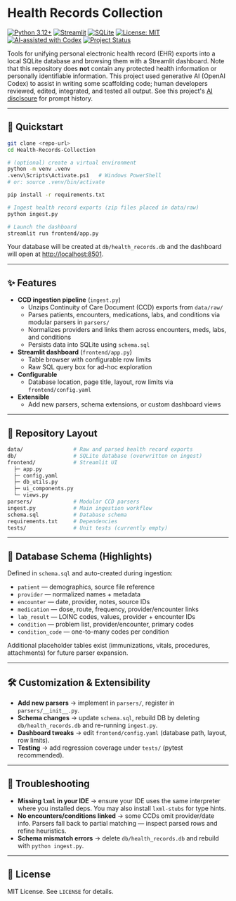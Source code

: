 # Health Records Collection

[![Python 3.12+](https://img.shields.io/badge/python-3.12+-blue.svg)](https://www.python.org/downloads/release/python-3120/)
[![Streamlit](https://img.shields.io/badge/Streamlit-dashboard-ff4b4b.svg?logo=streamlit)](https://streamlit.io)
[![SQLite](https://img.shields.io/badge/SQLite-database-07405e.svg?logo=sqlite)](https://www.sqlite.org)
[![License: MIT](https://img.shields.io/badge/License-MIT-green.svg)](LICENSE)
[![AI-assisted with Codex](https://img.shields.io/badge/AI--Assisted-OpenAI_Codex-blueviolet?logo=openai&logoColor=white)](https://www.chatgpt.com)
[![Project Status](https://img.shields.io/badge/status-in%20progress-yellow.svg)](https://github.com/lparlett/Health-Records-Collection/)

Tools for unifying personal electronic health record (EHR) exports into a local SQLite database and browsing them with a Streamlit dashboard. Note that this repository does **not** contain any protected health information or personally identifiable information. This project used generative AI (OpenAI Codex) to assist in writing some scaffolding code; human developers reviewed, edited, integrated, and tested all output. See this project's [AI disclsoure](https://github.com/lparlett/Health-Records-Collection/blob/main/AI_disclosure.md) for prompt history.

---

## 🚀 Quickstart

```bash
git clone <repo-url>
cd Health-Records-Collection

# (optional) create a virtual environment
python -m venv .venv
.venv\Scripts\Activate.ps1   # Windows PowerShell
# or: source .venv/bin/activate

pip install -r requirements.txt

# Ingest health record exports (zip files placed in data/raw)
python ingest.py

# Launch the dashboard
streamlit run frontend/app.py
```

Your database will be created at `db/health_records.db` and the dashboard will open at [http://localhost:8501](http://localhost:8501).

---

## ✨ Features

- **CCD ingestion pipeline** (`ingest.py`)
  - Unzips Continuity of Care Document (CCD) exports from `data/raw/`
  - Parses patients, encounters, medications, labs, and conditions via modular parsers in `parsers/`
  - Normalizes providers and links them across encounters, meds, labs, and conditions
  - Persists data into SQLite using `schema.sql`
- **Streamlit dashboard** (`frontend/app.py`)
  - Table browser with configurable row limits
  - Raw SQL query box for ad-hoc exploration
- **Configurable**
  - Database location, page title, layout, row limits via `frontend/config.yaml`
- **Extensible**
  - Add new parsers, schema extensions, or custom dashboard views

---

## 📂 Repository Layout

```bash
data/                # Raw and parsed health record exports
db/                  # SQLite database (overwritten on ingest)
frontend/            # Streamlit UI
  ├─ app.py
  ├─ config.yaml
  ├─ db_utils.py
  ├─ ui_components.py
  └─ views.py
parsers/             # Modular CCD parsers
ingest.py            # Main ingestion workflow
schema.sql           # Database schema
requirements.txt     # Dependencies
tests/               # Unit tests (currently empty)
```

---

## 🧱 Database Schema (Highlights)

Defined in `schema.sql` and auto-created during ingestion:

- `patient` — demographics, source file reference  
- `provider` — normalized names + metadata  
- `encounter` — date, provider, notes, source IDs  
- `medication` — dose, route, frequency, provider/encounter links  
- `lab_result` — LOINC codes, values, provider + encounter IDs  
- `condition` — problem list, provider/encounter, primary codes  
- `condition_code` — one-to-many codes per condition  

Additional placeholder tables exist (immunizations, vitals, procedures, attachments) for future parser expansion.

---

## 🛠️ Customization & Extensibility

- **Add new parsers** → implement in `parsers/`, register in `parsers/__init__.py`.  
- **Schema changes** → update `schema.sql`, rebuild DB by deleting `db/health_records.db` and re-running `ingest.py`.  
- **Dashboard tweaks** → edit `frontend/config.yaml` (database path, layout, row limits).  
- **Testing** → add regression coverage under `tests/` (pytest recommended).

---

## 🐞 Troubleshooting

- **Missing `lxml` in your IDE** → ensure your IDE uses the same interpreter where you installed deps. You may also install `lxml-stubs` for type hints.  
- **No encounters/conditions linked** → some CCDs omit provider/date info. Parsers fall back to partial matching — inspect parsed rows and refine heuristics.  
- **Schema mismatch errors** → delete `db/health_records.db` and rebuild with `python ingest.py`.  

---

## 📜 License

MIT License. See `LICENSE` for details.
